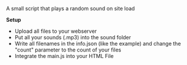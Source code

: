 A small script that plays a random sound on site load

<strong>Setup</strong>
- Upload all files to your webserver
- Put all your sounds (.mp3) into the sound folder
- Write all filenames in the info.json (like the example) and change the "count" parameter to the count of your files
- Integrate the main.js into your HTML File